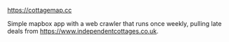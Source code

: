 https://cottagemap.cc

Simple mapbox app with a web crawler that runs once weekly, pulling late deals from https://www.independentcottages.co.uk.
